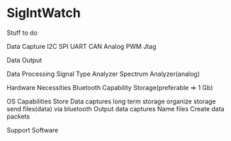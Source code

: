 # SigIntWatch
Stuff to do

Data Capture
  I2C
  SPI
  UART
  CAN
  Analog
  PWM
  Jtag

Data Output
  
Data Processing
  Signal Type Analyzer
  Spectrum Analyzer(analog)
  
Hardware Necessities
  Bluetooth Capability
  Storage(preferable => 1 Gb)
  
OS Capabilities
  Store Data captures long term storage
  organize storage
  send files(data) via bluetooth
  Output data captures
  Name files
  Create data packets

Support Software
  
  
